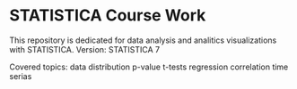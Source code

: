 # STATISTICA Course Work

This repository is dedicated for data analysis and analitics visualizations with STATISTICA.
Version: STATISTICA 7

Covered topics:
data distribution
p-value
t-tests
regression
correlation
time serias
